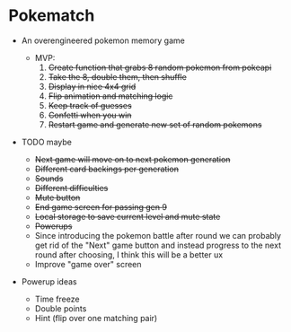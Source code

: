 # Pokematch

- An overengineered pokemon memory game
  - MVP:
	1. ~~Create function that grabs 8 random pokemon from pokeapi~~
	2. ~~Take the 8, double them, then shuffle~~
	3. ~~Display in nice 4x4 grid~~
	3. ~~Flip animation and matching logic~~
	4. ~~Keep track of guesses~~
	5. ~~Confetti when you win~~
	6. ~~Restart game and generate new set of random pokemons~~

- TODO maybe
  - ~~Next game will move on to next pokemon generation~~
  - ~~Different card backings per generation~~
  - ~~Sounds~~
  - ~~Different difficulties~~
  - ~~Mute button~~
  - ~~End game screen for passing gen 9~~
  - ~~Local storage to save current level and mute state~~
  - ~~Powerups~~
  - Since introducing the pokemon battle after round we can probably get rid of the "Next" game button and instead progress to the next round after choosing, I think this will be a better ux
  - Improve "game over" screen

- Powerup ideas
  - Time freeze
  - Double points
  - Hint (flip over one matching pair)